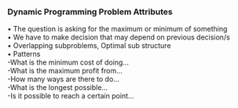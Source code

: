 <h3> Dynamic Programming Problem Attributes </h3>
• The question is asking for the maximum or minimum of something  <br />
• We have to make decision that may depend on previous decision/s <br /> 
• Overlapping subproblems, Optimal sub structure  <br />
• Patterns   <br />
  -What is the minimum cost of doing...<br />
  -What is the maximum profit from...<br />
  -How many ways are there to do...<br />
  -What is the longest possible...<br />
  -Is it possible to reach a certain point...<br />

